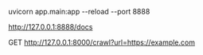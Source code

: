 uvicorn app.main:app --reload --port 8888

http://127.0.0.1:8888/docs

GET http://127.0.0.1:8000/crawl?url=https://example.com

